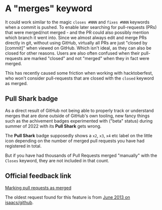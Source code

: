 # A "merges" keyword

It could work similar to the magic `closes #NNN` and `fixes #NNN` keywords when a commit is pushed. To enable later searching for pull-requests (PRs) that were merged/not merged - and the PR could also possibly mention which branch it went into. Since we almost always edit and merge PRs directly in git, without using GitHub, virtually all PRs are just "closed by [commit]" when viewed on GitHub. Which isn't ideal, as they can also be closed for other reasons. Users are also often confused when their pull-requests are marked "closed" and not "merged" when they in fact were merged.

This has recently caused some friction when working with hacktoberfest, who won't consider pull-requests that are closed with the `closed` keyword as merged.

## Pull Shark badge

As a direct result of GitHub not being able to properly track or understand
merges that are done outside of GitHub's own tooling, new fancy things such as the achivement badges experimented with ("beta" status) during summer of 2022 with its **Pull Shark** gets wrong.

The **Pull Shark** badge supposedly shows a `x2`, `x3`, `x4` etc label on the little icon depending on the number of merged pull requests you have had registered in total.

But if you have had thousands of Pull Requests merged "manually" with the `Closes` keyword, they are not included in that count.

## Official feedback link

[Marking pull requests as merged](https://github.com/github/feedback/discussions/6414)

The oldest request found for this feature is from [June 2013 on isaacs/github](https://github.com/isaacs/github/issues/2).
